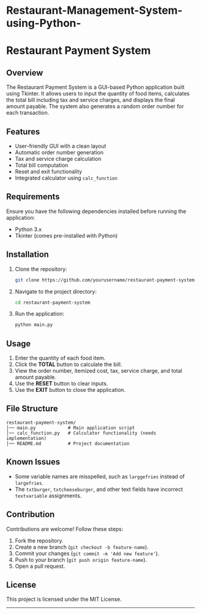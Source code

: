# Restaurant-Management-System-using-Python-
# Restaurant Payment System

## Overview
The Restaurant Payment System is a GUI-based Python application built using Tkinter. It allows users to input the quantity of food items, calculates the total bill including tax and service charges, and displays the final amount payable. The system also generates a random order number for each transaction.

## Features
- User-friendly GUI with a clean layout
- Automatic order number generation
- Tax and service charge calculation
- Total bill computation
- Reset and exit functionality
- Integrated calculator using `calc_function`

## Requirements
Ensure you have the following dependencies installed before running the application:

- Python 3.x
- Tkinter (comes pre-installed with Python)

## Installation
1. Clone the repository:
   ```bash
   git clone https://github.com/yourusername/restaurant-payment-system.git
   ```
2. Navigate to the project directory:
   ```bash
   cd restaurant-payment-system
   ```
3. Run the application:
   ```bash
   python main.py
   ```

## Usage
1. Enter the quantity of each food item.
2. Click the **TOTAL** button to calculate the bill.
3. View the order number, itemized cost, tax, service charge, and total amount payable.
4. Use the **RESET** button to clear inputs.
5. Use the **EXIT** button to close the application.

## File Structure
```
restaurant-payment-system/
│── main.py            # Main application script
│── calc_function.py   # Calculator functionality (needs implementation)
│── README.md          # Project documentation
```

## Known Issues
- Some variable names are misspelled, such as `larggefries` instead of `largefries`.
- The `txtburger`, `txtcheeseburger`, and other text fields have incorrect `textvariable` assignments.

## Contribution
Contributions are welcome! Follow these steps:
1. Fork the repository.
2. Create a new branch (`git checkout -b feature-name`).
3. Commit your changes (`git commit -m 'Add new feature'`).
4. Push to your branch (`git push origin feature-name`).
5. Open a pull request.

## License
This project is licensed under the MIT License.

---


